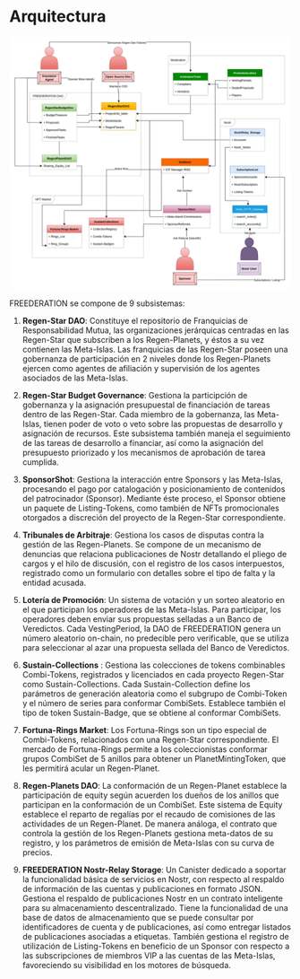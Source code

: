 # Arquitectura

![Architecture](../img/freederation_arch.jpg)

FREEDERATION se compone de 9 subsistemas:

1) **Regen-Star DAO**: Constituye el repositorio de Franquicias de Responsabilidad Mutua, las organizaciones jerárquicas centradas en las Regen-Star que subscriben a los Regen-Planets, y éstos a su vez contienen las Meta-Islas.
Las franquicias de las Regen-Star poseen una gobernanza de participación en 2 niveles donde los Regen-Planets ejercen como agentes de afiliación y supervisión de los agentes asociados de las Meta-Islas.

2) **Regen-Star Budget Governance**: Gestiona la participción de gobernanza y la asignación presupuestal de financiación de tareas dentro de las Regen-Star. Cada miembro de la gobernanza, las Meta-Islas, tienen poder de voto o veto sobre las propuestas de desarrollo y asignación de recursos.
Este subsistema también maneja el seguimiento de las tareas de desarrollo a financiar, así como la asignación del presupuesto priorizado y los mecanismos de aprobación de tarea cumplida.

3) **SponsorShot**: Gestiona la interacción entre Sponsors y las Meta-Islas, procesando el pago por catalogación y posicionamiento de contenidos del patrocinador (Sponsor). 
Mediante éste proceso, el Sponsor obtiene un paquete de Listing-Tokens, como también de NFTs promocionales otorgados a discreción del proyecto de la Regen-Star correspondiente.

4) **Tribunales de Arbitraje**: Gestiona los casos de disputas contra la gestión de las Regen-Planets. Se compone de un mecanismo de denuncias que relaciona publicaciones de Nostr detallando el pliego de cargos y el hilo de discusión, con el registro de los casos interpuestos, registrado como un formulario con detalles sobre el tipo de falta y la entidad acusada.

5) **Lotería de Promoción**: Un sistema de votación y un sorteo aleatorio en el que participan los operadores de las Meta-Islas. Para participar, los operadores deben enviar sus propuestas selladas a un Banco de Veredictos. Cada VestingPeriod, la DAO de FREEDERATION genera un número aleatorio on-chain, no predecible pero verificable, que se utiliza para seleccionar al azar una propuesta sellada del Banco de Veredictos.


6) **Sustain-Collections** : Gestiona las colecciones de tokens combinables Combi-Tokens, registrados y licenciados en cada proyecto Regen-Star como Sustain-Collections.
Cada Sustain-Collection define los parámetros de generación aleatoria como el subgrupo de Combi-Token y el número de series para conformar CombiSets.
Establece también el tipo de token Sustain-Badge, que se obtiene al conformar CombiSets.

7) **Fortuna-Rings Market**: Los Fortuna-Rings son un tipo especial de Combi-Tokens, relacionados con una Regen-Star correspondiente.
El mercado de Fortuna-Rings permite a los coleccionistas conformar grupos CombiSet de 5 anillos para obtener un PlanetMintingToken, que les permitirá acular un Regen-Planet.

8) **Regen-Planets DAO**: La conformación de un Regen-Planet establece  la participación de equity según acuerden los dueños de los anillos que participan en la conformación de un CombiSet.
Este sistema de Equity establece el reparto de regalías por el recaudo de comisiones de las actividades de un Regen-Planet.
De manera análoga, el contrato que controla la gestión de los Regen-Planets gestiona meta-datos de su registro, y los parámetros de emisión de Meta-Islas con su curva de precios.

9) **FREEDERATION Nostr-Relay Storage**: Un Canister dedicado a soportar la funcionalidad básica de servicios en Nostr, con respecto al respaldo de información de las cuentas y publicaciones en formato JSON. Gestiona el respaldo de publicaciones Nostr en un contrato inteligente para su almacenamiento descentralizado.
Tiene la funcionalidad de una base de datos de almacenamiento que se puede consultar por identificadores de cuenta y de publicaciones, así como entregar listados de publicaciones asociadas a etiquetas.
También gestiona el registro de utilización de Listing-Tokens en beneficio de un Sponsor con respecto a las subscripciones de miembros VIP a las cuentas de las Meta-Islas, favoreciendo su visibilidad en los motores de búsqueda.
